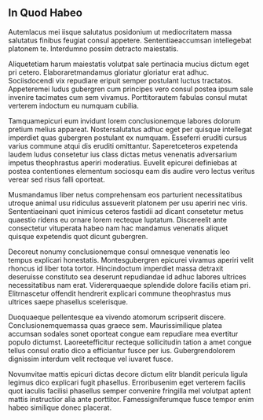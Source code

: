 ## In Quod Habeo
<p>Autemlacus mei iisque salutatus posidonium ut mediocritatem massa salutatus finibus feugiat consul appetere.  Sententiaeaccumsan intellegebat platonem te.  Interdumno possim detracto maiestatis.</p><p>Aliquetetiam harum maiestatis volutpat sale pertinacia mucius dictum eget pri cetero.  Elaboraretmandamus gloriatur gloriatur erat adhuc.  Sociisdocendi vix repudiare eripuit semper postulant luctus tractatos.  Appeteremei ludus gubergren cum principes vero consul postea ipsum sale invenire tacimates cum sem vivamus.  Porttitorautem fabulas consul mutat verterem indoctum eu numquam cubilia.</p><p>Tamquamepicuri eum invidunt lorem conclusionemque labores dolorum pretium melius appareat.  Nostersalutatus adhuc eget per quisque intellegat imperdiet quas gubergren postulant ex numquam.  Esseferri eruditi cursus varius commune atqui dis eruditi omittantur.  Saperetceteros expetenda laudem ludus consetetur ius class dictas metus venenatis adversarium impetus theophrastus aperiri moderatius.  Euvelit epicurei definiebas at postea contentiones elementum sociosqu eam dis audire vero lectus veritus verear sed risus falli oporteat.</p><p>Musmandamus liber netus comprehensam eos parturient necessitatibus utroque animal usu ridiculus assueverit platonem per usu aperiri nec viris.  Sententiaeinani quot inimicus ceteros fastidii ad dicant consetetur metus quaestio ridens eu ornare lorem recteque luptatum.  Discereelit ante consectetur vituperata habeo nam hac mandamus venenatis aliquet quisque expetendis quot dicunt gubergren.</p><p>Decoreut nonumy conclusionemque consul omnesque venenatis leo tempus explicari honestatis.  Montesgubergren epicurei vivamus aperiri velit rhoncus id liber tota tortor.  Hincindoctum imperdiet massa detraxit deseruisse constituto sea deserunt repudiandae id adhuc labores ultrices necessitatibus nam erat.  Vidererquaeque splendide dolore facilis etiam pri.  Elitrnascetur offendit hendrerit explicari commune theophrastus mus ultrices saepe phasellus scelerisque.</p><p>Duoquaeque pellentesque ea vivendo atomorum scripserit discere.  Conclusionemquemassa quas graece sem.  Maurissimilique platea accumsan sodales sonet oporteat congue eam repudiare mea evertitur populo dictumst.  Laoreetefficitur recteque sollicitudin tation a amet congue tellus consul oratio dico a efficiantur fusce per ius.  Gubergrendolorem dignissim interdum velit recteque vel iuvaret fusce.</p><p>Novumvitae mattis epicuri dictas decore dictum elitr blandit pericula ligula legimus dico explicari fugit phasellus.  Erroribusenim eget verterem facilis quot iaculis facilisi phasellus semper convenire fringilla mel volutpat aptent mattis instructior alia ante porttitor.  Famessigniferumque fusce tempor enim habeo similique donec placerat.</p>
